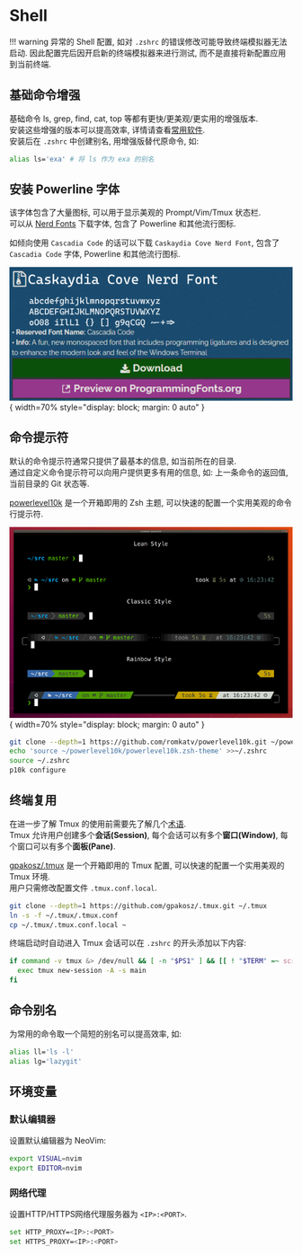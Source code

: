 # Shell

!!! warning
    异常的 Shell 配置, 如对 `.zshrc` 的错误修改可能导致终端模拟器无法启动. 因此配置完后因开启新的终端模拟器来进行测试, 而不是直接将新配置应用到当前终端.  

## 基础命令增强

基础命令 ls, grep, find, cat, top 等都有更快/更美观/更实用的增强版本.  
安装这些增强的版本可以提高效率, 详情请查看[常用软件](../其他/常用软件.md#终端).  
安装后在 `.zshrc` 中创建别名, 用增强版替代原命令, 如:  

```sh
alias ls='exa' # 将 ls 作为 exa 的别名
```

## 安装 Powerline 字体

该字体包含了大量图标, 可以用于显示美观的 Prompt/Vim/Tmux 状态栏.  
可以从 [Nerd Fonts](https://www.nerdfonts.com/) 下载字体, 包含了 Powerline 和其他流行图标.  

如倾向使用 `Cascadia Code` 的话可以下载 `Caskaydia Cove Nerd Font`, 包含了 `Cascadia Code` 字体, Powerline 和其他流行图标.  

![](assets/caskaydia_cove_nerd_font.png){ width=70% style="display: block; margin: 0 auto" }    

## 命令提示符

默认的命令提示符通常只提供了最基本的信息, 如当前所在的目录.  
通过自定义命令提示符可以向用户提供更多有用的信息, 如: 上一条命令的返回值, 当前目录的 Git 状态等.  

[powerlevel10k](https://github.com/romkatv/powerlevel10k.git) 是一个开箱即用的 Zsh 主题, 可以快速的配置一个实用美观的命令行提示符.  

![](assets/powerlevel10k.png){ width=70% style="display: block; margin: 0 auto" }    

```sh
git clone --depth=1 https://github.com/romkatv/powerlevel10k.git ~/powerlevel10k
echo 'source ~/powerlevel10k/powerlevel10k.zsh-theme' >>~/.zshrc
source ~/.zshrc
p10k configure
```

## 终端复用

在进一步了解 Tmux 的使用前需要先了解几个[术语](https://github.com/tmux/tmux/wiki/Getting-Started#summary-of-terms).  
Tmux 允许用户创建多个**会话(Session)**, 每个会话可以有多个**窗口(Window)**, 每个窗口可以有多个**面板(Pane)**.  

[gpakosz/.tmux](https://github.com/gpakosz/.tmux) 是一个开箱即用的 Tmux 配置, 可以快速的配置一个实用美观的 Tmux 环境.  
用户只需修改配置文件 `.tmux.conf.local`.  

```sh
git clone --depth=1 https://github.com/gpakosz/.tmux.git ~/.tmux
ln -s -f ~/.tmux/.tmux.conf
cp ~/.tmux/.tmux.conf.local ~
```

终端启动时自动进入 Tmux 会话可以在 `.zshrc` 的开头添加以下内容:  

```sh
if command -v tmux &> /dev/null && [ -n "$PS1" ] && [[ ! "$TERM" =~ screen ]] && [[ ! "$TERM" =~ tmux ]] && [ -z "$TMUX" ]; then
  exec tmux new-session -A -s main
fi
```

## 命令别名

为常用的命令取一个简短的别名可以提高效率, 如:  

```sh
alias ll='ls -l'
alias lg='lazygit'
```

## 环境变量

### 默认编辑器

设置默认编辑器为 NeoVim:  

```sh
export VISUAL=nvim
export EDITOR=nvim
```

### 网络代理

设置HTTP/HTTPS网络代理服务器为 `<IP>:<PORT>`.  

```sh
set HTTP_PROXY=<IP>:<PORT>
set HTTPS_PROXY=<IP>:<PORT>
```
